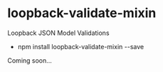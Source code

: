# loopback-validate-mixin

Loopback JSON Model Validations

* npm install loopback-validate-mixin --save

Coming soon...